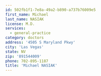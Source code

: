 ```yaml
---
id: 502fb1f1-7e8a-49a2-b890-a737b76009e5
first_name: Michael
last_name: NASIAK
license: M.D.
services:
  - general-practice
category: doctors
address: '4505 S Maryland Pkwy'
city: 'Las Vegas'
state: NV
zip: '891544009'
phone: 702-895-1187
title: 'Michael NASIAK'
---
```

